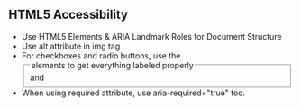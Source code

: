 ## HTML5 Accessibility
 - Use HTML5 Elements & ARIA Landmark Roles for Document Structure
 - Use alt attribute in img tag
 - For checkboxes and radio buttons, use the <fieldset> and <legend> elements to get everything labeled properly
 - When using required attribute, use aria-required="true" too.